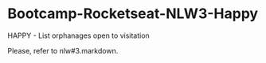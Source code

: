 # Bootcamp-Rocketseat-NLW3-Happy
HAPPY - List orphanages open to visitation

Please, refer to nlw#3.markdown.
